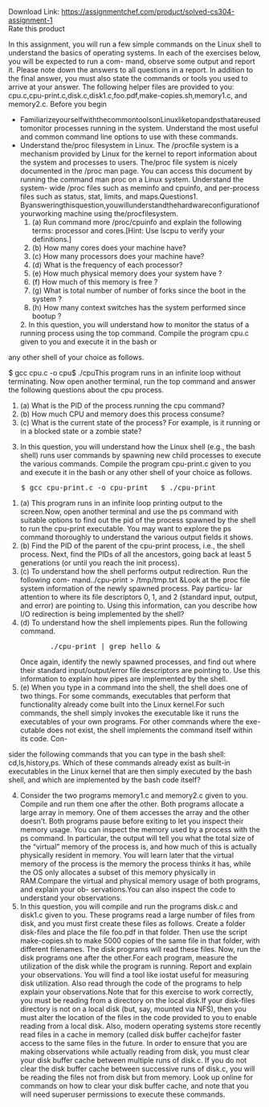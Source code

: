 Download Link: https://assignmentchef.com/product/solved-cs304-assignment-1
<br>
<span class="kksr-muted">Rate this product</span>

In this assignment, you will run a few simple commands on the Linux shell to understand the basics of operating systems. In each of the exercises below, you will be expected to run a com- mand, observe some output and report it. Please note down the answers to all questions in a report. In addition to the final answer, you must also state the commands or tools you used to arrive at your answer. The following helper files are provided to you: cpu.c,cpu-print.c,disk.c,disk1.c,foo.pdf,make-copies.sh,memory1.c, and memory2.c. Before you begin

<ul>

 <li>FamiliarizeyourselfwiththecommontoolsonLinuxliketopandpsthatareusedtomonitor processes running in the system. Understand the most useful and common command line options to use with these commands.</li>

 <li>Understand the/proc filesystem in Linux. The /procfile system is a mechanism provided by Linux for the kernel to report information about the system and processes to users. The/proc file system is nicely documented in the /proc man page. You can access this document by running the command man proc on a Linux system. Understand the system- wide /proc files such as meminfo and cpuinfo, and per-process files such as status, stat, limits, and maps.Questions1. Byansweringthisquestion,youwillunderstandthehardwareconfigurationofyourworking machine using the/procfilesystem.

  <ol>

   <li>(a)  Run command more /proc/cpuinfo and explain the following terms: processor and cores.[Hint: Use lscpu to verify your definitions.]</li>

   <li>(b)  How many cores does your machine have?</li>

   <li>(c)  How many processors does your machine have?</li>

   <li>(d)  What is the frequency of each processor?</li>

   <li>(e)  How much physical memory does your system have ?</li>

   <li>(f)  How much of this memory is free ?</li>

   <li>(g)  What is total number of number of forks since the boot in the system ?</li>

   <li>(h)  How many context switches has the system performed since bootup ?</li>

  </ol>2. In this question, you will understand how to monitor the status of a running process using the top command. Compile the program cpu.c given to you and execute it in the bash or</li>

</ul>




any other shell of your choice as follows.

$ gcc cpu.c -o cpu$ ./cpuThis program runs in an infinite loop without terminating. Now open another terminal, run the top command and answer the following questions about the cpu process.

<ol>

 <li>(a)  What is the PID of the process running the cpu command?</li>

 <li>(b)  How much CPU and memory does this process consume?</li>

 <li>(c)  What is the current state of the process? For example, is it running or in a blocked state or a zombie state?</li>

</ol>

3. In this question, you will understand how the Linux shell (e.g., the bash shell) runs user commands by spawning new child processes to execute the various commands. Compile the program cpu-print.c given to you and execute it in the bash or any other shell of your choice as follows.

<pre>   $ gcc cpu-print.c -o cpu-print   $ ./cpu-print</pre>

<ol>

 <li>(a)  This program runs in an infinite loop printing output to the screen.Now, open another terminal and use the ps command with suitable options to find out the pid of the process spawned by the shell to run the cpu-print executable. You may want to explore the ps command thoroughly to understand the various output fields it shows.</li>

 <li>(b)  Find the PID of the parent of the cpu-print process, i.e., the shell process. Next, find the PIDs of all the ancestors, going back at least 5 generations (or until you reach the init process).</li>

 <li>(c)  To understand how the shell performs output redirection. Run the following com- mand../cpu-print &gt; /tmp/tmp.txt &amp;Look at the proc file system information of the newly spawned process. Pay particu- lar attention to where its file descriptors 0, 1, and 2 (standard input, output, and error) are pointing to. Using this information, can you describe how I/O redirection is being implemented by the shell?</li>

 <li>(d)  To understand how the shell implements pipes. Run the following command.<pre>       ./cpu-print | grep hello &amp;</pre>Once again, identify the newly spawned processes, and find out where their standard input/output/error file descriptors are pointing to. Use this information to explain how pipes are implemented by the shell.</li>

 <li>(e)  When you type in a command into the shell, the shell does one of two things. For some commands, executables that perform that functionality already come built into the Linux kernel.For such commands, the shell simply invokes the executable like it runs the executables of your own programs. For other commands where the exe- cutable does not exist, the shell implements the command itself within its code. Con-</li>

</ol>




sider the following commands that you can type in the bash shell: cd,ls,history,ps. Which of these commands already exist as built-in executables in the Linux kernel that are then simply executed by the bash shell, and which are implemented by the bash code itself?

<ol start="4">

 <li>Consider the two programs memory1.c and memory2.c given to you. Compile and run them one after the other. Both programs allocate a large array in memory. One of them accesses the array and the other doesn’t. Both programs pause before exiting to let you inspect their memory usage. You can inspect the memory used by a process with the ps command. In particular, the output will tell you what the total size of the “virtual” memory of the process is, and how much of this is actually physically resident in memory. You will learn later that the virtual memory of the process is the memory the process thinks it has, while the OS only allocates a subset of this memory physically in RAM.Compare the virtual and physical memory usage of both programs, and explain your ob- servations.You can also inspect the code to understand your observations.</li>

 <li>In this question, you will compile and run the programs disk.c and disk1.c given to you. These programs read a large number of files from disk, and you must first create these files as follows. Create a folder disk-files and place the file foo.pdf in that folder. Then use the script make-copies.sh to make 5000 copies of the same file in that folder, with different filenames. The disk programs will read these files. Now, run the disk programs one after the other.For each program, measure the utilization of the disk while the program is running. Report and explain your observations. You will find a tool like iostat useful for measuring disk utilization. Also read through the code of the programs to help explain your observations.Note that for this exercise to work correctly, you must be reading from a directory on the local disk.If your disk-files directory is not on a local disk (but, say, mounted via NFS), then you must alter the location of the files in the code provided to you to enable reading from a local disk. Also, modern operating systems store recently read files in a cache in memory (called disk buffer cache)for faster access to the same files in the future. In order to ensure that you are making observations while actually reading from disk, you must clear your disk buffer cache between multiple runs of disk.c. If you do not clear the disk buffer cache between successive runs of disk.c, you will be reading the files not from disk but from memory. Look up online for commands on how to clear your disk buffer cache, and note that you will need superuser permissions to execute these commands.</li>

</ol>